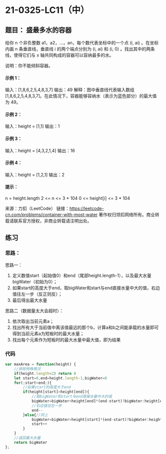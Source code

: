 # 21-0325-LC11（中）

## 题目： 盛最多水的容器

给你 n 个非负整数 a1，a2，...，an，每个数代表坐标中的一个点 (i, ai) 。在坐标内画 n 条垂直线，垂直线 i 的两个端点分别为 (i, ai) 和 (i, 0) 。找出其中的两条线，使得它们与 x 轴共同构成的容器可以容纳最多的水。

说明：你不能倾斜容器。

#### 示例 1：

输入：[1,8,6,2,5,4,8,3,7]
输出：49 
解释：图中垂直线代表输入数组 [1,8,6,2,5,4,8,3,7]。在此情况下，容器能够容纳水（表示为蓝色部分）的最大值为 49。

#### 示例 2：

输入：height = [1,1]
输出：1

#### 示例 3：

输入：height = [4,3,2,1,4]
输出：16

#### 示例 4：

输入：height = [1,2,1]
输出：2

#### 提示：

n = height.length
2 <= n <= 3 * 104
0 <= height[i] <= 3 * 104

来源：力扣（LeetCode）
链接：https://leetcode-cn.com/problems/container-with-most-water
著作权归领扣网络所有。商业转载请联系官方授权，非商业转载请注明出处。

## 练习

### 思路：

思路一：

1. 定义数值start（起始值0）和end（尾部height.length-1），以及最大水量bigWater（初始为0）；
2. 如果start的高度大于end，取bigWater和start与end直接水量中大的值，右边值往左一步（反正则反）；
3. 最后得出最大水量



思路二（数据量太大会超时）：

1. 依次取出当前元素a；
2. 找出所有大于当前值中离该值最远的那个b，计算a和b之间能承载的水量即可得到当前元素a为短板时的最大水量；
3. 找出每个元素作为短板时的最大水量中最大值，即为结果

### 代码

```js
var maxArea = function(height) {
    //排除特殊情况
    if(height.length<2) return 0
    let start=0,end=height.length-1,bigWater=0
    for(;start<end;){
        //如果start的高度大于end
        if(height[start]>height[end]){
            //取bigWater和start与end直接水量中大的值
            bigWater=bigWater>height[end]*(end-start)?bigWater:height[end]*(end-start)
            //右边值往左一步
            end--
        }else{//同上
            bigWater=bigWater>height[start]*(end-start)?bigWater:height[start]*(end-start)
            start++
        }
    }
    //返回最大水量
    return bigWater
};
```

